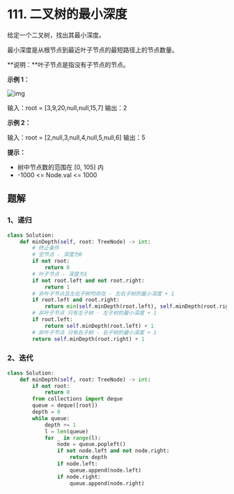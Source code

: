 # 111. 二叉树的最小深度

给定一个二叉树，找出其最小深度。

最小深度是从根节点到最近叶子节点的最短路径上的节点数量。

**说明：**叶子节点是指没有子节点的节点。

 

**示例 1：**

![img](https://assets.leetcode.com/uploads/2020/10/12/ex_depth.jpg)

输入：root = [3,9,20,null,null,15,7]
输出：2

**示例 2：**

输入：root = [2,null,3,null,4,null,5,null,6]
输出：5

**提示：**

- 树中节点数的范围在 [0, 105] 内
- -1000 <= Node.val <= 1000

## 题解

### 1、递归

```python
class Solution:
    def minDepth(self, root: TreeNode) -> int:
        # 终止条件
        # 空节点 - 深度为0
        if not root:
            return 0
        # 叶子节点 - 深度为1
        if not root.left and not root.right:
            return 1
        # 非叶子节点且左右子树均存在 - 左右子树的最小深度 + 1
        if root.left and root.right:
            return min(self.minDepth(root.left), self.minDepth(root.right)) + 1
        # 非叶子节点 只有左子树 - 左子树的最小深度 + 1
        if root.left:
            return self.minDepth(root.left) + 1
        # 非叶子节点 只有右子树 - 右子树的最小深度 + 1
        return self.minDepth(root.right) + 1
```

### 2、迭代

```python
class Solution:
    def minDepth(self, root: TreeNode) -> int:
        if not root:
            return 0
        from collections import deque
        queue = deque([root])
        depth = 0
        while queue:
            depth += 1
            l = len(queue)
            for _ in range(l):
                node = queue.popleft()
                if not node.left and not node.right:
                    return depth
                if node.left:
                    queue.append(node.left)
                if node.right:
                    queue.append(node.right)
```


